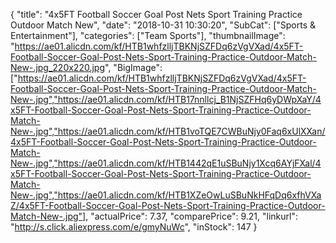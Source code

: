 {
	"title": "4x5FT Football Soccer Goal Post Nets Sport Training Practice Outdoor Match New",
	"date": "2018-10-31 10:30:20",
	"SubCat": ["Sports & Entertainment"],
	"categories": ["Team Sports"],
	"thumbnailImage": "https://ae01.alicdn.com/kf/HTB1whfzlljTBKNjSZFDq6zVgVXad/4x5FT-Football-Soccer-Goal-Post-Nets-Sport-Training-Practice-Outdoor-Match-New-.jpg_220x220.jpg",
	"BigImage": ["https://ae01.alicdn.com/kf/HTB1whfzlljTBKNjSZFDq6zVgVXad/4x5FT-Football-Soccer-Goal-Post-Nets-Sport-Training-Practice-Outdoor-Match-New-.jpg","https://ae01.alicdn.com/kf/HTB17nnllcj_B1NjSZFHq6yDWpXaY/4x5FT-Football-Soccer-Goal-Post-Nets-Sport-Training-Practice-Outdoor-Match-New-.jpg","https://ae01.alicdn.com/kf/HTB1voTQE7CWBuNjy0Faq6xUlXXan/4x5FT-Football-Soccer-Goal-Post-Nets-Sport-Training-Practice-Outdoor-Match-New-.jpg","https://ae01.alicdn.com/kf/HTB1442qE1uSBuNjy1Xcq6AYjFXal/4x5FT-Football-Soccer-Goal-Post-Nets-Sport-Training-Practice-Outdoor-Match-New-.jpg","https://ae01.alicdn.com/kf/HTB1XZeOwLuSBuNkHFqDq6xfhVXaZ/4x5FT-Football-Soccer-Goal-Post-Nets-Sport-Training-Practice-Outdoor-Match-New-.jpg"],
	"actualPrice": 7.37,
	"comparePrice": 9.21,
	"linkurl": "http://s.click.aliexpress.com/e/gmyNuWc",
	"inStock": 147
}
